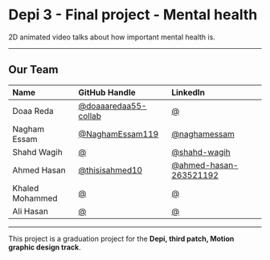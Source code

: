 # Depi 3 - Final project - Mental health
2D animated video talks about how important mental health is.

---

## Our Team

| Name            | GitHub Handle        | LinkedIn
| :-------------  | :------------------- | :------------------- |
| Doaa Reda       | [@doaaaredaa55-collab](https://github.com/doaaaredaa55-collab) | [@](https://www.linkedin.com/in/) |
| Nagham Essam    | [@NaghamEssam119](https://github.com/NaghamEssam119) | [@naghamessam](https://www.linkedin.com/in/naghamessam) |
| Shahd Wagih     | [@](https://github.com/) | [@shahd-wagih](https://www.linkedin.com/in/shahd-wagih) |
| Ahmed Hasan     | [@thisisahmed10](https://github.com/thisisahmed10) | [@ahmed-hasan-263521192](https://www.linkedin.com/in/ahmed-hasan-263521192) |
| Khaled Mohammed | [@](https://github.com/) | [@](https://www.linkedin.com/in/) |
| Ali Hasan       | [@](https://github.com/) | [@](https://www.linkedin.com/in/) |

---

This project is a graduation project for the **Depi, third patch, Motion graphic design track**.

